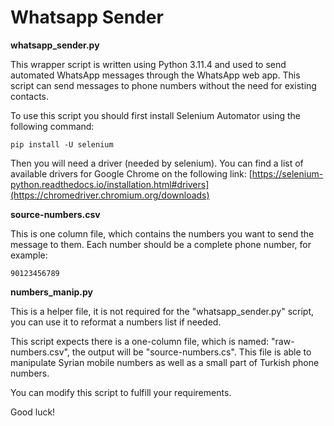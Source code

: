 # Whatsapp Sender

**whatsapp_sender.py**

This wrapper script is written using Python 3.11.4 and used to send automated WhatsApp messages through the WhatsApp web app. This script can send messages to phone numbers without the need for existing contacts.

To use this script you should first install Selenium Automator using the following command:

```
pip install -U selenium
```
Then you will need a driver (needed by selenium). You can find a list of available drivers for Google Chrome on the following link:
[https://selenium-python.readthedocs.io/installation.html#drivers](https://chromedriver.chromium.org/downloads)

**source-numbers.csv**

This is one column file, which contains the numbers you want to send the message to them. Each number should be a complete phone number,  for example:
```
90123456789
```

**numbers_manip.py**

This is a helper file, it is not required for the "whatsapp_sender.py" script, you can use it to reformat a numbers list if needed. 

This script expects there is a one-column file, which is named: "raw-numbers.csv", the output will be "source-numbers.cs". This file is able to manipulate Syrian mobile numbers as well as a small part of Turkish phone numbers. 

You can modify this script to fulfill your requirements.

Good luck!
